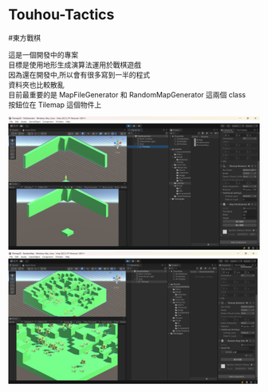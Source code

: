 # Touhou-Tactics
#東方戰棋

這是一個開發中的專案<br/>
目標是使用地形生成演算法運用於戰棋遊戲<br/>
因為還在開發中,所以會有很多寫到一半的程式<br/>
資料夾也比較散亂<br/>
目前最重要的是 MapFileGenerator 和 RandomMapGenerator 這兩個 class<br/>
按鈕位在 Tilemap 這個物件上<br/>

![](Documentation/1.jpg)
![](Documentation/2.jpg)
